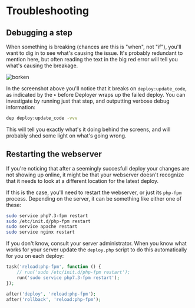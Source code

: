 Troubleshooting
===============

## Debugging a step

When something is breaking (chances are this is "when", not "if"), you'll want
to dig in to see what's causing the issue. It's probably redundant to mention
here, but often reading the text in the big red error will tell you what's
causing the breakage.

![borken](https://user-images.githubusercontent.com/1833361/117442709-6a838b80-af37-11eb-983e-123d759320a8.png)

In the screenshot above you'll notice that it breaks on `deploy:update_code`,
as indicated by the `➤` before Deployer wraps up the failed deploy. You can
investigate by running just that step, and outputting verbose debug
information:

```bash
dep deploy:update_code -vvv
```

This will tell you exactly what's it doing behind the screens, and will
probably shed some light on what's going wrong.

## Restarting the webserver

If you're noticing that after a seemingly succesfull deploy your changes are
not showing up online, it might be that your webserver doesn't recognize that
it needs to look at a different location for the latest deploy.

If this is the case, you'll need to restart the webserver, or just its
`php-fpm` process. Depending on the server, it can be something like either one
of these:

```bash
sudo service php7.3-fpm restart
sudo /etc/init.d/php-fpm restart
sudo service apache restart
sudo service nginx restart
```

If you don't know, consult your server administrator. When you know what works
for your server update the `deploy.php` script to do this automatically for you
on each deploy:

```php
task('reload:php-fpm', function () {
    // run('sudo /etc/init.d/php-fpm restart');
    run('sudo service php7.3-fpm restart');
});

after('deploy', 'reload:php-fpm');
after('rollback', 'reload:php-fpm');
```

